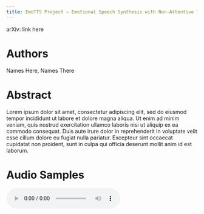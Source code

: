 ```yaml
---
title: EmoTTS Project — Emotional Speech Synthesis with Non-Attentive Tacotron
---
```


arXiv: link here

# Authors
Names Here, Names There

# Abstract
Lorem ipsum dolor sit amet, consectetur adipiscing elit, sed do eiusmod tempor incididunt ut labore et dolore magna aliqua. Ut enim ad minim veniam, quis nostrud exercitation ullamco laboris nisi ut aliquip ex ea commodo consequat. Duis aute irure dolor in reprehenderit in voluptate velit esse cillum dolore eu fugiat nulla pariatur. Excepteur sint occaecat cupidatat non proident, sunt in culpa qui officia deserunt mollit anim id est laborum.

# Audio Samples
<audio controls src="https://github.com/diparty/diparty.github.io/raw/main/projects/tts/emo/example.wav"></audio>
